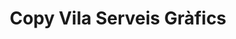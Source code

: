 ---
title: "Copy Vila Serveis Gràfics"
url: /santa-coloma-de-gramenet/copy-vila-serveis-grafics/
shop: Kopieren
---
